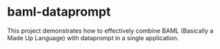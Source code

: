 # baml-dataprompt
This project demonstrates how to effectively combine BAML (Basically a Made Up Language) with dataprompt in a single application.
